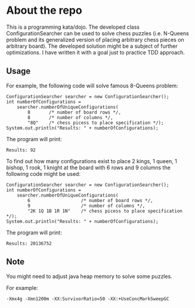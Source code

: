 # About the repo

This is a programming kata/dojo. The developed class ConfigurationSearcher 
can be used to solve chess puzzles (i.e. N-Queens problem and its generalized 
version of placing arbitrary chess pieces on arbitrary board).
The developed solution might be a subject of further optimizations.
I have written it with a goal just to practice TDD approach.

## Usage

For example, the following code will solve famous 8-Queens problem:

    ConfigurationSearcher searcher = new ConfigurationSearcher();
    int numberOfConfigurations = 
        searcher.numberOfUniqueConfigurations(
            8       /* number of board rows */, 
            8       /* number of columns */,
            "8Q"    /* chess picess to place specification */); 
    System.out.println("Results: " + numberOfConfigurations);
    
The program will print:
    
    Results: 92
    
To find out how many configurations exist to place 2 kings, 1 queen, 1 bishop, 
1 rook, 1 knight at the board with 6 rows and 9 columns the following code might be used:
             
    ConfigurationSearcher searcher = new ConfigurationSearcher();
    int numberOfConfigurations = 
        searcher.numberOfUniqueConfigurations(
            6                   /* number of board rows */, 
            9                   /* number of columns */,
            "2K 1Q 1B 1R 1N"    /* chess picess to place specification */); 
    System.out.println("Results: " + numberOfConfigurations);

The program will print:

    Results: 20136752

## Note

You might need to adjust java heap memory to solve some puzzles.

For example:

    -Xmx4g -Xmn1200m -XX:SurvivorRatio=50 -XX:+UseConcMarkSweepGC